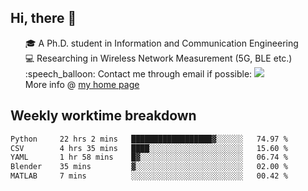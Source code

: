 <h2 > Hi, there 👋 </h3>

<div >
 <ul>
 🎓 A Ph.D. student in Information and Communication Engineering <br>
 💻 Researching in Wireless Network Measurement (5G, BLE etc.)<br>
 :speech_balloon: Contact me through email if possible: <a href="mailto:ethanjia@sjtu.edu.cn"><img src="https://img.shields.io/badge/-ethanjia@sjtu.edu.cn-c14438?style=plastic&logo=Gmail&logoColor=white&link=mailto:mailto:ethanjia@sjtu.edu.cn"></a> <br>
  More info @ <a href="https://haifengjia.github.io">my home page</a>
 </ul>
</div>

<h2 >
Weekly worktime breakdown
</h1>


<!--START_SECTION:waka-->

```txt
Python     22 hrs 2 mins   ██████████████████▓░░░░░░   74.97 %
CSV        4 hrs 35 mins   ████░░░░░░░░░░░░░░░░░░░░░   15.60 %
YAML       1 hr 58 mins    █▓░░░░░░░░░░░░░░░░░░░░░░░   06.74 %
Blender    35 mins         ▓░░░░░░░░░░░░░░░░░░░░░░░░   02.00 %
MATLAB     7 mins          ░░░░░░░░░░░░░░░░░░░░░░░░░   00.42 %
```

<!--END_SECTION:waka-->


